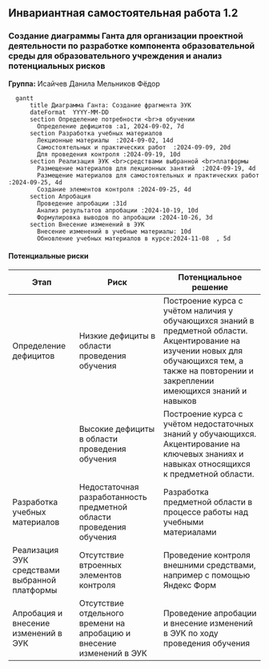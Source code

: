 ## Инвариантная самостоятельная работа 1.2

### Создание диаграммы Ганта для организации проектной деятельности по разработке компонента образовательной среды для образовательного учреждения и анализ потенциальных рисков

**Группа:**
Исайчев Данила
Мельников Фёдор

```mermaid
  gantt
      title Диаграмма Ганта: Создание фрагмента ЭУК
      dateFormat  YYYY-MM-DD
      section Определение потребности <br>в обучении
        Определение дефицитов :a1, 2024-09-02, 7d
      section Разработка учебных материалов
        Лекционные материалы  :2024-09-02, 14d
        Самостоятельных и практических работ  :2024-09-09, 20d
        Для проведения контроля :2024-09-19, 10d
      section Реализация ЭУК <br>средствами выбранной <br>платформы
        Размещение материалов для лекционных занятий  :2024-09-19, 4d
        Размещение материалов для самостоятельных и практических работ  :2024-09-25, 4d
        Создание элементов контроля :2024-09-25, 4d
      section Апробация
        Проведение апробации :31d
        Анализ результатов апробации :2024-10-19, 10d
        Формулировка выводов по апробации :2024-10-26, 3d
      section Внесение изменений в ЭУК
        Внесение изменений в учебные материалы: 10d
        Обновление учебных материалов в курсе:2024-11-08  , 5d
  ```
  
#### Потенциальные риски

| Этап                                          | Риск                                                                  | Потенциальное решение                                                                                                                                                                             |
| --------------------------------------------- | --------------------------------------------------------------------- | ------------------------------------------------------------------------------------------------------------------------------------------------------------------------------------------------- |
| Определение дефицитов                         | Низкие дефициты в области проведения обучения                         | Построение курса с учётом наличия у обучающихся знаний в предметной области. Акцентирование на изучении новых для обучающихся тем, а также на повторении и закреплении имеющихся знаний и навыков |
|                                               | Высокие дефициты в области проведения обучения                        | Построение курса с учётом недостаточных знаний у обучающихся. Акцентирование на ключевых знаниях и навыках относящихся к предметной области.                                                      |
| Разработка учебных материалов                 | Недостаточная разработанность предметной области проведения обучения  | Разработка предметной области в процессе работы над учебными материалами                                                                                                                          |
| Реализация ЭУК средствами выбранной платформы | Отсутствие втроенных элементов контроля                               | Проведение контроля внешними средствами, например с помощью Яндекс Форм                                                                                                                           |
| Апробация и внесение изменений в ЭУК          | Отсутствие отдельного времени на апробацию и внесение изменений в ЭУК | Проведение апробации и внесение изменений в ЭУК по ходу проведения обучения                                                                                                                       |


  